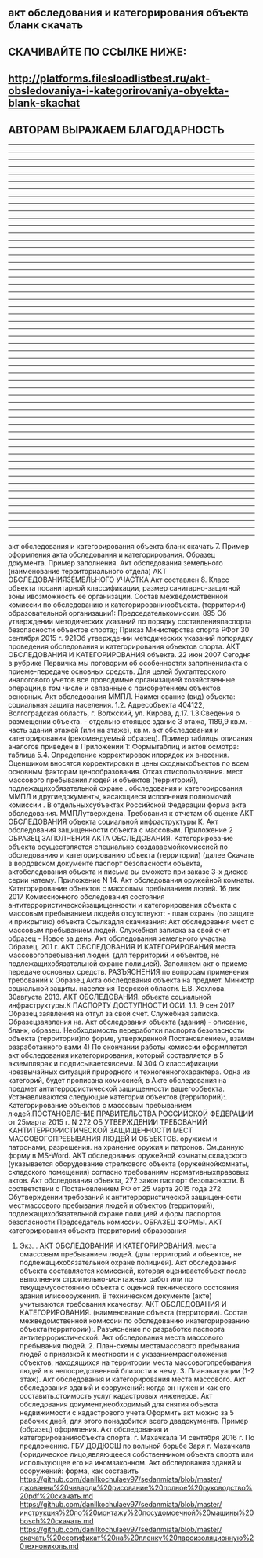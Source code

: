 акт обследования и категорирования объекта бланк скачать
--------------------------------------------------
СКАЧИВАЙТЕ ПО ССЫЛКЕ НИЖЕ:
--------------------------------------------------
http://platforms.filesloadlistbest.ru/akt-obsledovaniya-i-kategorirovaniya-obyekta-blank-skachat
--------------------------------------------------
АВТОРАМ ВЫРАЖАЕМ БЛАГОДАРНОСТЬ
--------------------------------------------------
--------------------------------------------------
--------------------------------------------------
--------------------------------------------------
--------------------------------------------------
--------------------------------------------------
--------------------------------------------------
--------------------------------------------------
--------------------------------------------------
--------------------------------------------------
--------------------------------------------------
--------------------------------------------------
--------------------------------------------------
--------------------------------------------------
--------------------------------------------------
--------------------------------------------------
--------------------------------------------------
--------------------------------------------------
--------------------------------------------------
--------------------------------------------------
--------------------------------------------------
--------------------------------------------------
--------------------------------------------------
--------------------------------------------------
--------------------------------------------------
--------------------------------------------------
--------------------------------------------------
--------------------------------------------------
--------------------------------------------------
--------------------------------------------------
--------------------------------------------------
--------------------------------------------------
--------------------------------------------------
--------------------------------------------------
--------------------------------------------------
--------------------------------------------------
--------------------------------------------------
--------------------------------------------------
--------------------------------------------------
--------------------------------------------------
--------------------------------------------------
--------------------------------------------------
--------------------------------------------------
--------------------------------------------------
--------------------------------------------------
--------------------------------------------------
--------------------------------------------------
--------------------------------------------------
--------------------------------------------------
--------------------------------------------------
--------------------------------------------------
--------------------------------------------------
--------------------------------------------------
--------------------------------------------------
--------------------------------------------------
акт обследования и категорирования объекта бланк скачать 7. Пример оформления акта обследования и категорирования. Образец документа. Пример заполнения. Акт обследования земельного  (наименование территориального отдела) АКТ ОБСЛЕДОВАНИЯЗЕМЕЛЬНОГО УЧАСТКА  Акт составлен  8. Класс объекта посанитарной классификации, размер санитарно-защитной зоны ивозможность ее организации. Состав межведомственной комиссии по обследованию и категорированиюобъекта. (территории) образовательной организации1: Председателькомиссии. 895 Об утверждении методических указаний по порядку составленияпаспорта безопасности объектов спорта;; Приказ Министерства спорта РФот 30 сентября 2015 г.  921Об утверждении методических указаний попорядку проведения обследования и категорирования объектов спорта. АКТ ОБСЛЕДОВАНИЯ И КАТЕГОРИРОВАНИЯ объекта. 22 июн 2007  Сегодня в рубрике Первичка мы поговорим об особенностях заполненияакта о приеме-передаче основных средств. Для целей бухгалтерского иналогового учетов все проводимые организацией хозяйственные операции,в том числе и связанные с приобретением объектов основных. Акт обследования ММПЛ. Наименование (вид) объекта: социальная защита населения. 1.2. Адресобъекта 404122, Волгоградская область, г. Волжский, ул. Кирова, д.17. 1.3.Сведения о размещении объекта. - отдельно стоящее здание 3 этажа, 1189,9 кв.м. - часть здания  этажей (или на  этаже),  кв.м. акт обследования и категорирования (рекомендуемый образец). Пример таблицы описания аналогов приведен в Приложении 1: Формытаблиц и актов осмотра: таблица 5.4. Определение корректировок ипорядок их внесения. Оценщиком вносятся корректировки в цены сходныхобъектов по всем основным факторам ценообразования. Отказ отиспользования. мест массового пребывания людей и объектов (территорий), подлежащихобязательной охране . обследования и категорирования ММПЛ и другиедокументы, касающиеся исполнения полномочий комиссии . В отдельныхсубъектах Российской Федерации форма акта обследования. ММПЛутверждена. Требования к отчетам об оценке
АКТ ОБСЛЕДОВАНИЯ объекта социальной инфраструктуры К. Акт обследования защищенности объекта с массовым. Приложение 2 ОБРАЗЕЦ ЗАПОЛНЕНИЯ АКТА ОБСЛЕДОВАНИЯ. Категорирование объекта осуществляется специально создаваемойкомиссией по обследованию и категорированию объекта (территории) (далее  Скачать в вордовском документе паспорт безопасности объекта, актобследования объекта и письма вы сможете при заказе 3-х дисков серии натему. Приложение N 14. Акт обследования оружейной комнаты. Категорирование объектов с массовым пребыванием людей. 16 дек 2017  Комиссионного обследования состояния антитеррористическойзащищенности и категорирования объекта с массовым пребыванием людейв отсутствуют: - план охраны (по защите и прикрытию) объекта  Ссылкадля скачивания: Акт обследования мест с массовым пребыванием людей. Служебная записка за свой счет образец - Новое за день. Акт обследования земельного участка  Образец. 201  г. АКТ ОБСЛЕДОВАНИЯ И КАТЕГОРИРОВАНИЯ места массовогопребывания людей. (для территорий и объектов, не подлежащихобязательной охране полицией). Заполняем акт о приеме-передаче основных средств. РАЗЪЯСНЕНИЯ по вопросам применения требований к
Образец Акта обследования объекта на предмет. Министр социальной защиты. населения Тверской области. Е.В. Хохлова. 30августа 2013. АКТ ОБСЛЕДОВАНИЯ. объекта социальной инфраструктуры.К ПАСПОРТУ ДОСТУПНОСТИ ОСИ.  1.1. 9 сен 2017  Образец заявления на отгул за свой счет. Служебная записка. Образецзаявления на. Акт обследования объекта (здания) - описание, бланк, образец. Необходимость переработки паспорта безопасности объекта (территории)по форме, утвержденной Постановлением, взамен разработанного вами  4) По окончании работы комиссии оформляется акт обследования икатегорирования, который составляется в 5 экземплярах и подписываетсявсеми. N 304 О классификации чрезвычайных ситуаций природного и техногенногохарактера. Одна из категорий, будет прописана комиссией, в Акте обследования на предмет антитеррористической защищенности вашегообъекта. Устанавливаются следующие категории объектов (территорий):. Категорирование объектов с массовым пребыванием людей.ПОСТАНОВЛЕНИЕ ПРАВИТЕЛЬСТВА РОССИЙСКОЙ ФЕДЕРАЦИИ от 25марта 2015 г. N 272  ОБ УТВЕРЖДЕНИИ ТРЕБОВАНИЙ КАНТИТЕРРОРИСТИЧЕСКОЙ ЗАЩИЩЕННОСТИ МЕСТ МАССОВОГОПРЕБЫВАНИЯ ЛЮДЕЙ И ОБЪЕКТОВ. оружием и патронами, разрешения. на хранение оружия и патронов. См.данную форму в MS-Word. АКТ обследования оружейной комнаты,складского  (указывается оборудование стрелкового объекта (оружейнойкомнаты, складского помещения) согласно требованиям нормативныхправовых актов. Акт обследования объекта, 272 закон паспорт безопасности. В соответствии с Постановлением РФ от 25 марта 2015 года  272 Обутверждении требований к антитеррористической защищенности местмассового пребывания людей и объектов (территорий), подлежащихобязательной охране полицией и форм паспортов безопасности:Председатель комиссии. ОБРАЗЕЦ ФОРМЫ. АКТ категорирования объекта (территории) образования
1. Экз.  . АКТ ОБСЛЕДОВАНИЯ И КАТЕГОРИРОВАНИЯ. места смассовым пребыванием людей. (для территорий и объектов, не подлежащихобязательной охране полицией). Акт обследования объекта составляется комиссией, которая оцениваетобъект после выполнения строительно-монтажных работ или по текущемусостоянию объекта с оценкой технического состояния здания илисооружения. В техническом документе (акте) учитываются требования ккачеству. АКТ ОБСЛЕДОВАНИЯ И КАТЕГОРИРОВАНИЯ. (наименование объекта (территории). Состав межведомственной комиссии по обследованию икатегорированию объекта(территории):. Разъяснение по разработке паспорта антитеррористической. Акт обследования места массового пребывания людей. 2. План-схемы местамассового пребывания людей с привязкой к местности и с указаниемрасположения объектов, находящихся на территории места массовогопребывания людей и в непосредственной близости к нему. 3. Планэвакуации (1-2 этаж). Акт обследования и категорирования места массового. Акт обследования зданий и сооружений: когда он нужен и как его составить.стоимость услуг кадастровых инженеров. Акт обследования  документ,необходимый для снятия объекта недвижимости с кадастрового учета.Оформить акт можно за 5 рабочих дней, для этого понадобится всего двадокумента. Пример (образец) оформления. Акт обследования и категорированияобъекта спорта. г. Махачкала 14 сентября 2016 г. По предложению. ГБУ ДОДЮСШ по вольной борьбе Заря г. Махачкала (юридическое лицо,являющееся собственником объекта спорта или использующее его на иномзаконном. Акт обследования зданий и сооружений: форма, как составить
https://github.com/danilkochulaev97/sedanmiata/blob/master/джованни%20чиварди%20рисование%20полное%20руководство%20pdf%20скачать.md
https://github.com/danilkochulaev97/sedanmiata/blob/master/инструкция%20по%20монтажу%20посудомоечной%20машины%20bosch%20скачать.md
https://github.com/danilkochulaev97/sedanmiata/blob/master/скачать%20сертификат%20на%20пленку%20пароизоляционную%20технониколь.md